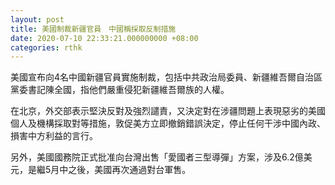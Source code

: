```yaml
---
layout: post
title: 美國制裁新疆官員　中國稱採取反制措施
date: 2020-07-10 22:33:21.000000000 +08:00
categories: rthk
---
```


美國宣布向4名中國新疆官員實施制裁，包括中共政治局委員、新疆維吾爾自治區黨委書記陳全國，指他們嚴重侵犯新疆維吾爾族的人權。

在北京，外交部表示堅決反對及強烈譴責，又決定對在涉疆問題上表現惡劣的美國個人及機構採取對等措施，敦促美方立即撤銷錯誤決定，停止任何干涉中國內政、損害中方利益的言行。

另外，美國國務院正式批准向台灣出售「愛國者三型導彈」方案，涉及6.2億美元，是繼5月中之後，美國再次通過對台軍售。
